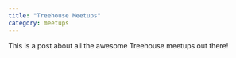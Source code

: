 ```yaml
---
title: "Treehouse Meetups"
category: meetups
---
```


This is a post about all the awesome Treehouse meetups out there!
